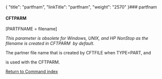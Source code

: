 {
    "title": "partfnam",
    "linkTitle": "partfnam",
    "weight": "2570"
}### <span id="partfnam"></span>partfnam

#### CFTPARM

\[PARTFNAME = filename\]

*This parameter is obsolete for Windows, UNIX, and HP NonStop as the filename is created in CFTPARM  by default.*

The partner file name that is created by CFTFILE when TYPE=PART, and
is used with the CFTPARM.

[Return to Command index](../)
